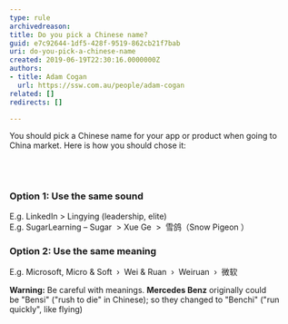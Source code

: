 ```yaml
---
type: rule
archivedreason: 
title: Do you pick a Chinese name?
guid: e7c92644-1df5-428f-9519-862cb21f7bab
uri: do-you-pick-a-chinese-name
created: 2019-06-19T22:30:16.0000000Z
authors:
- title: Adam Cogan
  url: https://ssw.com.au/people/adam-cogan
related: []
redirects: []

---
```



<p class="ssw15-rteElement-P">You should pick a Chinese name for your app or product when going to China market. Here is how you should chose it&#58;​​<br></p>
<br><excerpt class='endintro'></excerpt><br>
<h3 class="ssw15-rteElement-H3">​Option 1&#58; Use the same sound<br></h3><p>E.g.&#160;LinkedIn &gt;&#160;Lingying (leadership, elite)<br>E.g.&#160;SugarLearning – Sugar&#160; &gt;&#160;Xue Ge&#160; &gt;​&#160; 雪鸽（Snow Pigeon ） &#160;&#160;&#160;<br></p><h3 class="ssw15-rteElement-H3">Option 2&#58; Use the same meaning<br></h3><p> E.g.&#160;Microsoft, Micro &amp; Soft&#160; ›&#160; Wei &amp; Ruan&#160; ›&#160; Weiruan&#160; ›&#160; 微软</p><p><b>Warning&#58;</b>&#160;Be careful with meanings.&#160;<b>Mercedes Benz</b>&#160;originally could be&#160;&quot;Bensi&quot;&#160;(&quot;rush to die&quot; in Chinese); so they changed to&#160;&quot;Benchi&quot;&#160;(&quot;run quickly&quot;,&#160;like flying)&#160;​<br></p>


